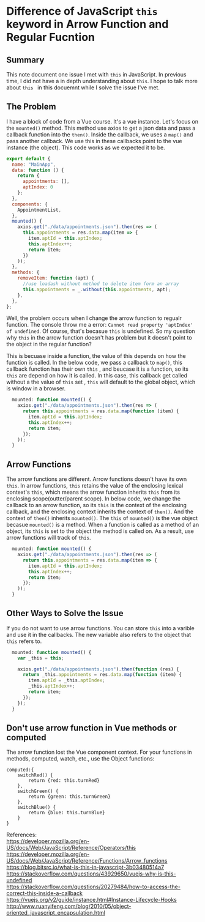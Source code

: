 # Difference of JavaScript `this` keyword in Arrow Function and Regular Fucntion

## Summary
This note document one issue I met with `this` in JavaScript. In previous time, I did not have a in depth understanding about `this`. I hope to talk more about 
`this ` in this docuemnt while I solve the issue I've met. 

## The Problem
I have a block of code from a Vue course. It's a vue instance. Let's focus on the `mounted()` method. This method use axios to get a json data and pass a callback 
function into the `then()`. Inside the callback, we uses a `map()` and pass another callback. We use this in these callbacks point to the vue instance (the object).
This code works as we expected it to be.

```JavaScript
export default {
  name: "MainApp",
  data: function () {
    return {
      appointments: [],
      aptIndex: 0
    };
  },
  components: {
    AppointmentList,
  },
  mounted() {
    axios.get("./data/appointments.json").then(res => (
      this.appointments = res.data.map(item => {
        item.aptId = this.aptIndex;
        this.aptIndex++;
        return item;
      })
    ));
  },
  methods: {
    removeItem: function (apt) {
      //use loadash without method to delete item form an array
      this.appointments = _.without(this.appointments, apt);
    },
  },
};
```


Well, the problem occurs when I change the arrow function to regualr function. The console throw me a error: `Cannot read property 'aptIndex' of undefined`. Of course,
that's becasue `this` is undefined. So my question why `this` in the arrow function doesn't has problem but it doesn't point to the object in the regular function?

This is becuase inside a function, the value of this depends on how the function is called. In the below code, we pass a callback to `map()`, this callback function has their own `this`
, and beucase it is a function, so its `this` are depend on how it is called. In this case, this callback get called without a the value of `this` set , 
`this` will default to the global object, which is window in a browser. 

```JavaScript
  mounted: function mounted() {
    axios.get("./data/appointments.json").then(res => (
      return this.appointments = res.data.map(function (item) {
        item.aptId = this.aptIndex;
        this.aptIndex++;
        return item;
      });
    ));
  }
```
## Arrow Functions
The arrow functions are different. Arrow functions doesn't have its own `this`. In arrow functions, `this` retains the value of the enclosing lexical context's `this`, which means the arrow 
function inherits `this` from its enclosing scope(outter/parent scope). In below code, we change the callback to an arrow function, so its `this` is the context of the enclosing callback,
and the enclosing context inherits the context of `then()`. And the context of `then()` inherits `mounted()`. The `this` of `mounted()` is the vue object becasue `mounted()` is a method.
When a function is called as a method of an object, its `this` is set to the object the method is called on. As a result, use arrow functions will track of  `this`.

```JavaScript
  mounted: function mounted() {
    axios.get("./data/appointments.json").then(res => (
      return this.appointments = res.data.map(item => {
        item.aptId = this.aptIndex;
        this.aptIndex++;
        return item;
      });
    ));
  }
```
## Other Ways to Solve the Issue
If you do not want to use arrow functions. You can store `this` into a varible and use it in the callbacks. The new variable  also refers to the object that `this` refers to.

```Javascript
  mounted: function mounted() {
    var _this = this;

    axios.get("./data/appointments.json").then(function (res) {
      return _this.appointments = res.data.map(function (item) {
        item.aptId = _this.aptIndex;
        _this.aptIndex++;
        return item;
      });
    });
  }
```
## Don't use arrow function in Vue methods or computed
The arrow function lost the Vue component context. For your functions in methods, computed, watch, etc., use the Object functions:
```
computed:{
    switchRed() {
        return {red: this.turnRed}
    },
    switchGreen() {
        return {green: this.turnGreen}
    },
    switchBlue() {
        return {blue: this.turnBlue}
    }
}
```

References: <br />
https://developer.mozilla.org/en-US/docs/Web/JavaScript/Reference/Operators/this <br />
https://developer.mozilla.org/en-US/docs/Web/JavaScript/Reference/Functions/Arrow_functions <br />
https://blog.bitsrc.io/what-is-this-in-javascript-3b03480514a7 <br />
https://stackoverflow.com/questions/43929650/vuejs-why-is-this-undefined <br />
https://stackoverflow.com/questions/20279484/how-to-access-the-correct-this-inside-a-callback <br />
https://vuejs.org/v2/guide/instance.html#Instance-Lifecycle-Hooks <br />
http://www.ruanyifeng.com/blog/2010/05/object-oriented_javascript_encapsulation.html
